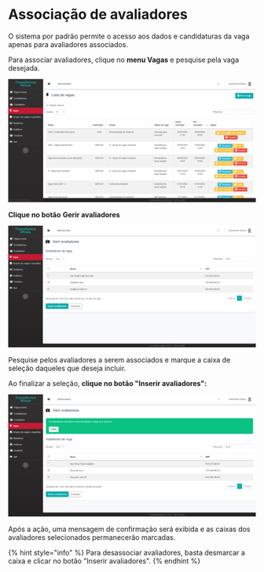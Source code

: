 # Associação de avaliadores

O sistema por padrão permite o acesso aos dados e candidaturas da vaga apenas para avaliadores associados.

Para associar avaliadores, clique no **menu Vagas** e pesquise pela vaga desejada.&#x20;

![](<../.gitbook/assets/image (23).png>)

**Clique no botão** **Gerir avaliadores**

![](<../.gitbook/assets/image (28).png>)

Pesquise pelos avaliadores a serem associados e marque a caixa de seleção daqueles que deseja incluir.

Ao finalizar a seleção, **clique no botão "Inserir avaliadores":**

![](<../.gitbook/assets/image (36).png>)

Após a ação, uma mensagem de confirmação será exibida e as caixas dos avaliadores selecionados permanecerão marcadas.

{% hint style="info" %}
Para desassociar avaliadores, basta desmarcar a caixa e clicar no botão "Inserir avaliadores".
{% endhint %}
